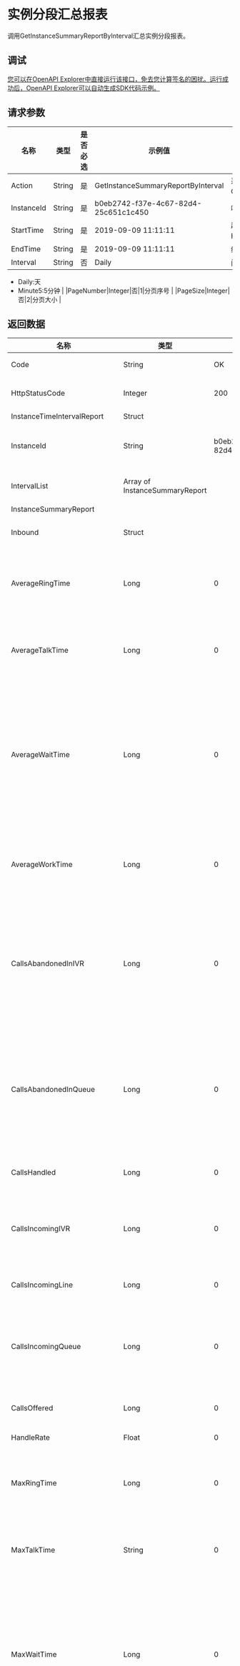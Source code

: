 # 实例分段汇总报表

调用GetInstanceSummaryReportByInterval汇总实例分段报表。

## 调试

[您可以在OpenAPI Explorer中直接运行该接口，免去您计算签名的困扰。运行成功后，OpenAPI Explorer可以自动生成SDK代码示例。](https://api.aliyun.com/#product=CCC&api=GetInstanceSummaryReportByInterval&type=RPC&version=2017-07-05)

## 请求参数

|名称|类型|是否必选|示例值|描述|
|--|--|----|---|--|
|Action|String|是|GetInstanceSummaryReportByInterval|系统规定参数。取值：GetInstanceSummaryReportByInterval。 |
|InstanceId|String|是|b0eb2742-f37e-4c67-82d4-25c651c1c450|呼叫中心实例ID |
|StartTime|String|是|2019-09-09 11:11:11|起始日期，格式yyyy-MM-dd HH:mm:ss，不得早于6个月前的时间点 |
|EndTime|String|是|2019-09-09 11:11:11|终止日期，格式yyyy-MM-dd HH:mm:ss |
|Interval|String|否|Daily|间隔类型。

 -   Daily:天
-   Minute5:5分钟 |
|PageNumber|Integer|否|1|分页序号 |
|PageSize|Integer|否|2|分页大小 |

## 返回数据

|名称|类型|示例值|描述|
|--|--|---|--|
|Code|String|OK|响应码 |
|HttpStatusCode|Integer|200|HTTP状态码 |
|InstanceTimeIntervalReport|Struct| |报表 |
|InstanceId|String|b0eb2742-f37e-4c67-82d4-25c651c1c450|呼叫中心实例ID。 |
|IntervalList|Array of InstanceSummaryReport| |分段报表。 |
|InstanceSummaryReport| | | |
|Inbound|Struct| |呼入指标。 |
|AverageRingTime|Long|0|平均振铃时长，单位秒。 |
|AverageTalkTime|Long|0|平均通话时长，单位秒。 |
|AverageWaitTime|Long|0|平均等待时长\(等待时长=振铃时长+队列等待时长\)，单位秒。 |
|AverageWorkTime|Long|0|平均话后处理时长，单位秒。 |
|CallsAbandonedInIVR|Long|0|IVR放弃量,即电话进入IVR流程之后在IVR环节放弃。 |
|CallsAbandonedInQueue|Long|0|队列放弃量,即电话进入技能组之后在排队环节放弃。 |
|CallsHandled|Long|0|电话应答数。 |
|CallsIncomingIVR|Long|0|IVR进线量,即电话进入IVR流程。 |
|CallsIncomingLine|Long|0|电话进线量。 |
|CallsIncomingQueue|Long|0|技能组进线量,即电话进入技能组量。 |
|CallsOffered|Long|0|电话呼入数。 |
|HandleRate|Float|0|应答率。 |
|MaxRingTime|Long|0|最大振铃时长，单位秒。 |
|MaxTalkTime|String|0|最大通话时长，单位秒。 |
|MaxWaitTime|Long|0|最大等待时长\(等待时长=振铃时长+队列等待时长\)，单位秒。 |
|MaxWorkTime|Long|0|最大话后处理时长，单位秒。 |
|SatisfactionIndex|Float|0|满意度指数。 |
|SatisfactionSurveysOffered|Long|0|满意度调查发送次数。 |
|SatisfactionSurveysResponded|Long|0|满意度调查响应次数。 |
|ServiceLevel20|Float|0|20s应答率。 |
|TotalRingTime|Long|0|总振铃时长，单位秒。 |
|TotalTalkTime|Long|0|总通话时长，单位秒。 |
|TotalWaitTime|Long|0|总等待时长\(等待时长=振铃时长+队列等待时长\)，单位秒。 |
|TotalWorkTime|Long|0|总话后处理时长，单位秒。 |
|InstanceId|String|b0eb2742-f37e-4c67-82d4-25c651c1c450|呼叫中心实例ID。 |
|Outbound|Struct| |呼出指标。 |
|AnswerRate|Float|1|接通率。 |
|AverageDialingTime|Long|15|平均拨号时长，单位秒。 |
|AverageTalkTime|Long|6|平均通话时长，单位秒。 |
|AverageWorkTime|Long|16|平均话后处理时长，单位秒。 |
|CallsAnswered|Long|1|电话接通量。 |
|CallsDialed|Long|1|电话拨号量。 |
|MaxDialingTime|Long|15|最大拨号时长，单位秒。 |
|MaxTalkTime|Long|6|最大通话时长，单位秒。 |
|MaxWorkTime|Long|16|最大话后处理时长，单位秒。 |
|SatisfactionIndex|Float|1|满意度指数。 |
|SatisfactionSurveysOffered|Long|1|满意度调查发送次数。 |
|SatisfactionSurveysResponded|Long|1|满意度调查响应次数。 |
|TotalDialingTime|Long|15|总拨号时长，单位秒。 |
|TotalTalkTime|Long|6|总通话时长，单位秒。 |
|TotalWorkTime|Long|16|总话后处理时长，单位秒。 |
|Overall|Struct| |整体指标。 |
|AverageReadyTime|Long|6|平均就绪时长，单位为秒。 |
|AverageTalkTime|Long|6|平均通话时长，单位秒。 |
|AverageWorkTime|Long|16|平均话后处理时长，单位秒。 |
|MaxReadyTime|Long|12|最大就绪时长，单位为秒。 |
|MaxTalkTime|Long|6|最大通话时长，单位秒。 |
|MaxWorkTime|Long|16|最大话后处理时长，单位秒。 |
|OccupancyRate|Float|0.44897958636283275|座席利用率。 |
|SatisfactionIndex|Float|1|满意度指数。 |
|SatisfactionSurveysOffered|Long|1|满意度调查发送次数。 |
|SatisfactionSurveysResponded|Long|1|满意度调查响应次数。 |
|TotalBreakTime|Long|0|总小休时长，单位为秒。 |
|TotalCalls|Long|1|总电话接待量。包括应答的呼入电话和接通的呼出电话。 |
|TotalLoggedInTime|Long|49|总登录时长，单位秒。 |
|TotalReadyTime|Long|12|总就绪时长，单位为秒。 |
|TotalTalkTime|Long|6|总通话时长，单位秒。 |
|TotalWorkTime|Long|16|总话后处理时长，单位秒。 |
|Timestamp|String|2020-11-14 10:45:00|分段统计的开始时间。 |
|Message|String|无|响应信息 |
|RequestId|String|01B12EE4-6AF2-4730-8B78-EC15F4E5C025|请求ID |
|Success|Boolean|true|是否成功 |

## 示例

请求示例

```
http(s)://[Endpoint]/?Action=GetInstanceSummaryReportByInterval
&EndTime=2019-09-09 11:11:11
&InstanceId=b0eb2742-f37e-4c67-82d4-25c651c1c450
&StartTime=2019-09-09 11:11:11
&<公共请求参数>
```

正常返回示例

`XML` 格式

```
<InstanceTimeIntervalReport>
    <InstanceId>b0eb2742-f37e-4c67-82d4-25c651c1c450</InstanceId>
    <IntervalList>
        <InstanceSummaryReport>
            <InstanceId>b0eb2742-f37e-4c67-82d4-25c651c1c450</InstanceId>
            <Timestamp>2020-11-14 10:45:00</Timestamp>
        </InstanceSummaryReport>
        <InstanceSummaryReport>
            <Inbound>
                <ServiceLevel20>0</ServiceLevel20>
                <CallsAbandonedInQueue>0</CallsAbandonedInQueue>
                <TotalWorkTime>0</TotalWorkTime>
                <CallsIncomingLine>0</CallsIncomingLine>
                <MaxRingTime>0</MaxRingTime>
                <CallsOffered>0</CallsOffered>
                <SatisfactionIndex>0</SatisfactionIndex>
                <CallsIncomingQueue>0</CallsIncomingQueue>
                <TotalRingTime>0</TotalRingTime>
                <HandleRate>0</HandleRate>
                <AverageWaitTime>0</AverageWaitTime>
                <TotalTalkTime>0</TotalTalkTime>
                <MaxTalkTime>0</MaxTalkTime>
                <AverageTalkTime>0</AverageTalkTime>
                <CallsAbandonedInIVR>0</CallsAbandonedInIVR>
                <SatisfactionSurveysOffered>0</SatisfactionSurveysOffered>
                <CallsHandled>0</CallsHandled>
                <CallsIncomingIVR>0</CallsIncomingIVR>
                <MaxWaitTime/>
                <SatisfactionSurveysResponded>0</SatisfactionSurveysResponded>
                <AverageRingTime>0</AverageRingTime>
                <TotalWaitTime/>
                <AverageWorkTime>0</AverageWorkTime>
                <MaxWorkTime>0</MaxWorkTime>
            </Inbound>
            <Overall>
                <TotalReadyTime>12</TotalReadyTime>
                <TotalBreakTime>0</TotalBreakTime>
                <TotalCalls>1</TotalCalls>
                <TotalWorkTime>16</TotalWorkTime>
                <SatisfactionSurveysOffered>1</SatisfactionSurveysOffered>
                <SatisfactionIndex>1</SatisfactionIndex>
                <SatisfactionSurveysResponded>1</SatisfactionSurveysResponded>
                <TotalTalkTime>6</TotalTalkTime>
                <AverageReadyTime>6</AverageReadyTime>
                <TotalLoggedInTime>49</TotalLoggedInTime>
                <MaxTalkTime>6</MaxTalkTime>
                <AverageWorkTime>16</AverageWorkTime>
                <MaxReadyTime>12</MaxReadyTime>
                <MaxWorkTime>16</MaxWorkTime>
                <AverageTalkTime>6</AverageTalkTime>
                <OccupancyRate>0.44897958636283275</OccupancyRate>
            </Overall>
            <Outbound>
                <TotalDialingTime>15</TotalDialingTime>
                <TotalWorkTime>16</TotalWorkTime>
                <SatisfactionSurveysOffered>1</SatisfactionSurveysOffered>
                <SatisfactionIndex>1</SatisfactionIndex>
                <SatisfactionSurveysResponded>1</SatisfactionSurveysResponded>
                <AverageDialingTime>15</AverageDialingTime>
                <CallsAnswered>1</CallsAnswered>
                <TotalTalkTime>6</TotalTalkTime>
                <CallsDialed>1</CallsDialed>
                <MaxDialingTime>15</MaxDialingTime>
                <MaxTalkTime>6</MaxTalkTime>
                <AverageWorkTime>16</AverageWorkTime>
                <MaxWorkTime>16</MaxWorkTime>
                <AverageTalkTime>6</AverageTalkTime>
                <AnswerRate>1</AnswerRate>
            </Outbound>
        </InstanceSummaryReport>
    </IntervalList>
</InstanceTimeIntervalReport>
<Message>无</Message>
<RequestId>01B12EE4-6AF2-4730-8B78-EC15F4E5C025</RequestId>
<HttpStatusCode>200</HttpStatusCode>
<Code>OK</Code>
<Success>true</Success>
```

`JSON` 格式

```
{
	"InstanceTimeIntervalReport": {
		"InstanceId": "b0eb2742-f37e-4c67-82d4-25c651c1c450",
		"IntervalList": {
			"InstanceSummaryReport": [{
				"InstanceId": "b0eb2742-f37e-4c67-82d4-25c651c1c450",
				"Timestamp": "2020-11-14 10:45:00"
			}, {
				"Inbound": {
					"ServiceLevel20": "0",
					"CallsAbandonedInQueue": "0",
					"TotalWorkTime": "0",
					"CallsIncomingLine": "0",
					"MaxRingTime": "0",
					"CallsOffered": "0",
					"SatisfactionIndex": "0",
					"CallsIncomingQueue": "0",
					"TotalRingTime": "0",
					"HandleRate": "0",
					"AverageWaitTime": "0",
					"TotalTalkTime": "0",
					"MaxTalkTime": "0",
					"AverageTalkTime": "0",
					"CallsAbandonedInIVR": "0",
					"SatisfactionSurveysOffered": "0",
					"CallsHandled": "0",
					"CallsIncomingIVR": "0",
					"MaxWaitTime": "",
					"SatisfactionSurveysResponded": "0",
					"AverageRingTime": "0",
					"TotalWaitTime": "",
					"AverageWorkTime": "0",
					"MaxWorkTime": "0"
				},
				"Overall": {
					"TotalReadyTime": "12",
					"TotalBreakTime": "0",
					"TotalCalls": "1",
					"TotalWorkTime": "16",
					"SatisfactionSurveysOffered": "1",
					"SatisfactionIndex": "1",
					"SatisfactionSurveysResponded": "1",
					"TotalTalkTime": "6",
					"AverageReadyTime": "6",
					"TotalLoggedInTime": "49",
					"MaxTalkTime": "6",
					"AverageWorkTime": "16",
					"MaxReadyTime": "12",
					"MaxWorkTime": "16",
					"AverageTalkTime": "6",
					"OccupancyRate": "0.44897958636283275"
				},
				"Outbound": {
					"TotalDialingTime": "15",
					"TotalWorkTime": "16",
					"SatisfactionSurveysOffered": "1",
					"SatisfactionIndex": "1",
					"SatisfactionSurveysResponded": "1",
					"AverageDialingTime": "15",
					"CallsAnswered": "1",
					"TotalTalkTime": "6",
					"CallsDialed": "1",
					"MaxDialingTime": "15",
					"MaxTalkTime": "6",
					"AverageWorkTime": "16",
					"MaxWorkTime": "16",
					"AverageTalkTime": "6",
					"AnswerRate": "1"
				}
			}]
		}
	},
	"Message": "无",
	"RequestId": "01B12EE4-6AF2-4730-8B78-EC15F4E5C025",
	"HttpStatusCode": "200",
	"Code": "OK",
	"Success": "true"
}
```

## 错误码

访问[错误中心](https://error-center.aliyun.com/status/product/CCC)查看更多错误码。

